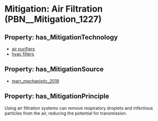 # Mitigation: __Air Filtration__ (PBN__Mitigation_1227)

## Property: has_MitigationTechnology

* [air purifiers](../Technology/PBN__Technology_138)
* [hvac filters](../Technology/PBN__Technology_3744)

## Property: has_MitigationSource

* [marr_mechanistic_2019](../Article/PBN__Article_54)

## Property: has_MitigationPrinciple

Using air filtration systems can remove respiratory droplets and infectious particles from the air, reducing the potential for transmission.

